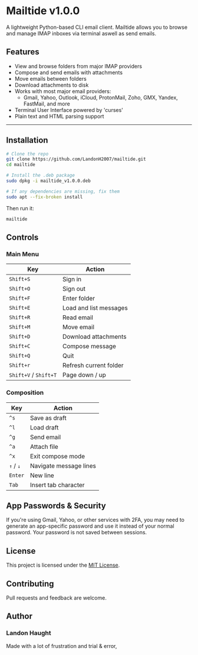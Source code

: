 # Mailtide v1.0.0

A lightweight Python-based CLI email client. Mailtide allows you to browse and manage IMAP inboxes via terminal aswell as send emails.

## Features

- View and browse folders from major IMAP providers
- Compose and send emails with attachments
- Move emails between folders
- Download attachments to disk
- Works with most major email providers:
    - Gmail, Yahoo, Outlook, iCloud, ProtonMail, Zoho, GMX, Yandex, FastMail, and more
- Terminal User Interface powered by 'curses'
- Plain text and HTML parsing support

---

## Installation

```bash
# Clone the repo
git clone https://github.com/LandonH2007/mailtide.git
cd mailtide

# Install the .deb package
sudo dpkg -i mailtide_v1.0.0.deb

# If any dependencies are missing, fix them
sudo apt --fix-broken install
```

Then run it:
```bash
mailtide
```

## Controls
### Main Menu
| Key        | Action              |
|------------|-------------------------------|
| `Shift+S`        | Sign in                       |
| `Shift+O`        | Sign out                      |
| `Shift+F`        | Enter folder                  |
| `Shift+E`        | Load and list messages        |
| `Shift+R`        | Read email                    |
| `Shift+M`        | Move email                    |
| `Shift+D`        | Download attachments          |
| `Shift+C`        | Compose message               |
| `Shift+Q`        | Quit                          |
| `Shift+r`        | Refresh current folder        |
| `Shift+V` / `Shift+T`  | Page down / up                |

### Composition

| Key   | Action                      |
|--------------|-----------------------------|
| `^s`         | Save as draft               |
| `^l`         | Load draft                  |
| `^g`         | Send email                  |
| `^a`         | Attach file                 |
| `^x`         | Exit compose mode           |
| `↑` / `↓`    | Navigate message lines      |
| `Enter`      | New line                    |
| `Tab`        | Insert tab character        |

## App Passwords & Security
If you're using Gmail, Yahoo, or other services with 2FA, you may need to generate an app-specific password and use it instead of your normal password.
Your password is not saved between sessions.

## License
This project is licensed under the [MIT License](https://mit-license.org/).

## Contributing
Pull requests and feedback are welcome.

## Author
### Landon Haught
Made with a lot of frustration and trial & error,

